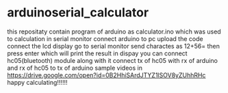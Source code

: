 # arduinoserial_calculator
this repositaty contain program of arduino as calculator.ino
which was used to calculation in serial monitor
connect arduino to pc upload the code connect the lcd display 
go to serial monitor send charactes as 12+56= 
then press enter which will print the result in dispay
you can connect hc05(bluetooth) module along with it
connect tx of hc05 with rx of arduino
and rx of hc05 to tx of arduino
sample videos in https://drive.google.com/open?id=0B2HhiSArdJTYZ1lSOV8yZUhhRHc
happy calculating!!!!!!
